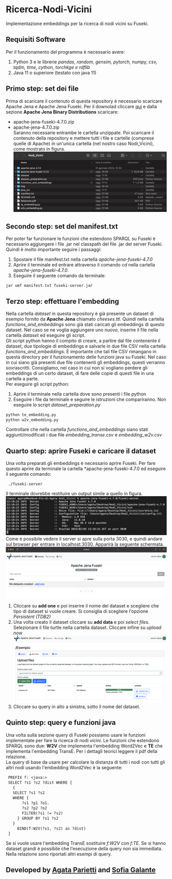 # Ricerca-Nodi-Vicini
Implementazione embeddings per la ricerca di nodi vicini su Fuseki.

## Requisiti Software
Per il funzionamento del programma è necessario avere:
1. Python 3 e le librerie *pandas, random, gensim, pytorch, numpy, csv, tqdm, time, cython, torchkge e rdflib*
2. Java 11 o superiore (testato con java 11)

## Primo step: set dei file
Prima di scaricare il contenuto di questa repository è necessario scaricare Apache Jena e Apache Jena Fuseki. Per il downolad cliccare [qui](https://jena.apache.org/download/) e dalla sezione **Apache Jena Binary Distributions** scaricare:
- apache-jena-fuseki-4.7.0.zip
- apache-jena-4.7.0.zip
<br /> Saranno necessarie entrambe le cartella unzippate. Poi scaricare il contenuto della repository e mettere tutti i file e cartelle (comprese quelle di Apache) in un'unica cartella (nel nostro caso Nodi_Vicini), come mostrato in figura.
![](img/passo1.png?raw=true)

## Secondo step: set del manifest.txt
Per poter far funzionare le funzioni che estendono SPARQL su Fuseki è necessario aggiungere i file .jar nel classpath del file .jar del server Fuseki. Quindi è molto importante seguire i passaggi:

1. Spostare il file manifest.txt nella cartella *apache-jena-fuseki-4.7.0*
2. Aprire il terminale ed entrare attraverso il comando *cd* nella cartella  *apache-jena-fuseki-4.7.0*.
3. Eseguire il seguente comando da terminale:
```
jar umf manifest.txt fuseki-server.jar
```

## Terzo step: effettuare l'embedding
Nella cartella *dataset* in questa repository è già presente un dataset di esempio fornito da **Apache Jena** chiamato *cheeses.ttl*. Quindi nella cartella *functions_and_embeddings* sono già stati caricati gli embeddings di questo dataset. Nel caso se ne voglia aggiungere uno nuovo, inserire il file nella cartella *dataset* ed eseguire gli script. <br>
Gli script python hanno il compito di creare, a partire dal file contenente il dataset, due tipologie di embeddings e salvarle in due file CSV nella cartella *functions_and_embeddings*. È importante che tali file CSV rimangano in questa directory per il funzionamento delle funzioni java su Fuseki. Nel caso in cui siano già presenti due file contenenti gli embeddings, questi verranno sovrascritti. Consigliamo, nel caso in cui non si vogliano perdere gli embeddings di un certo dataset, di fare delle copie di questi file in una cartella a parte.
 <br> 
 Per eseguire gli script python:
 1. Aprire il terminale nella cartella dove sono presenti i file python
 2. Eseguire i file da terminale e seguire le istruzioni che compariranno. Non eseguire lo script *dataset_preparation.py*
 ```
 python te_embedding.py
 python w2v_embedding.py 
 ```
Controllare che nella cartella *functions_and_embeddings* siano stati aggiunti/modificati i due file *embedding_transe.csv* e *embedding_w2v.csv*

## Quarto step: aprire Fuseki e caricare il dataset
Una volta preparati gli embeddings è necessario aprire Fuseki. Per fare questo aprire da terminale la cartella *apache-jena-fuseki-4.7.0 ed eseguire il seguente comando:
```
 ./fuseki-server
 ```
 Il terminale dovrebbe restituire un output simile a quello in figura.
  ![](img/fuseki1.png?raw=true)
 Come è possibile vedere il server si apre sulla porta 3030, e quindi andare sul browser per entrare in localhost:3030. Apparirà la seguente schermata.
 ![](img/fuseki2.png?raw=true)
 1. Cliccare su **add one** e poi inserire il nome del dataset e scegliere che tipo di dataset si vuole creare. Si consiglia di scegliere l'opzione *Persistent (TDB2)*
 2. Una volta creato il dataset cliccare su **add data** e poi *select files*. Selezionare il file turtle nella cartella dataset. Cliccare infine su *upload now* 
 ![](img/fuseki3.png?raw=true)
 3. Cliccare su query in alto a sinistra, sotto il nome del dataset.

## Quinto step: query e funzioni java
Una volta sulla sezione query di Fuseki possiamo usare le funzioni implementate per fare la ricerca di nodi vicini. Le funzioni che estendono SPARQL sono due: **W2V** che implementa l'embedding Word2Vec e **TE** che implementa l'embedding TransE. Per i dettagli teorici leggere il pdf della relazione. <br>
La query di base da usare per calcolare la distanza di tutti i nodi con tutti gli altri nodi usando l'embedding Word2Vec è la seguente:
```
 PREFIX f: <java:>
 SELECT ?s1 ?s2 ?dist WHERE {
   {
   SELECT ?s1 ?s2
   WHERE {
       ?s1 ?p1 ?o1.
       ?s2 ?p2 ?o2
       FILTER(?s1 != ?s2)
     } GROUP BY ?s1 ?s2
   }
     BIND(f:W2V(?s1, ?s2) as ?dist)
 }
 ```
Se si vuole usare l'embedding TransE sostituire *f:W2V* con *f:TE*. Se si hanno dataset grandi è possibile che l'esecuzione della query non sia immediata. Nella relazione sono riportati altri esempi di query.

## Developed by [Agata Parietti](https://github.com/AgataParietti) and [Sofia Galante](https://github.com/Sofia-Galante)
